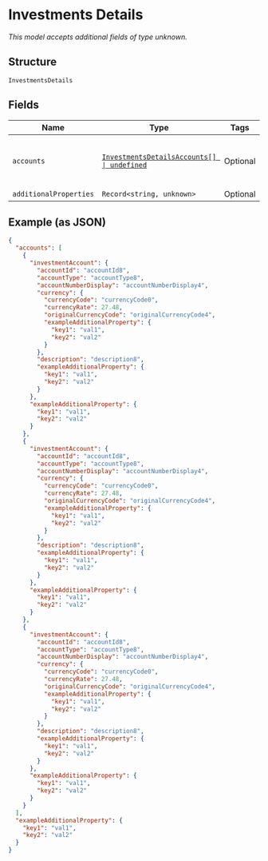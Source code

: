 
# Investments Details

*This model accepts additional fields of type unknown.*

## Structure

`InvestmentsDetails`

## Fields

| Name | Type | Tags | Description |
|  --- | --- | --- | --- |
| `accounts` | [`InvestmentsDetailsAccounts[] \| undefined`](../../doc/models/containers/investments-details-accounts.md) | Optional | This is Array of a container for any-of cases. |
| `additionalProperties` | `Record<string, unknown>` | Optional | - |

## Example (as JSON)

```json
{
  "accounts": [
    {
      "investmentAccount": {
        "accountId": "accountId8",
        "accountType": "accountType8",
        "accountNumberDisplay": "accountNumberDisplay4",
        "currency": {
          "currencyCode": "currencyCode0",
          "currencyRate": 27.48,
          "originalCurrencyCode": "originalCurrencyCode4",
          "exampleAdditionalProperty": {
            "key1": "val1",
            "key2": "val2"
          }
        },
        "description": "description8",
        "exampleAdditionalProperty": {
          "key1": "val1",
          "key2": "val2"
        }
      },
      "exampleAdditionalProperty": {
        "key1": "val1",
        "key2": "val2"
      }
    },
    {
      "investmentAccount": {
        "accountId": "accountId8",
        "accountType": "accountType8",
        "accountNumberDisplay": "accountNumberDisplay4",
        "currency": {
          "currencyCode": "currencyCode0",
          "currencyRate": 27.48,
          "originalCurrencyCode": "originalCurrencyCode4",
          "exampleAdditionalProperty": {
            "key1": "val1",
            "key2": "val2"
          }
        },
        "description": "description8",
        "exampleAdditionalProperty": {
          "key1": "val1",
          "key2": "val2"
        }
      },
      "exampleAdditionalProperty": {
        "key1": "val1",
        "key2": "val2"
      }
    },
    {
      "investmentAccount": {
        "accountId": "accountId8",
        "accountType": "accountType8",
        "accountNumberDisplay": "accountNumberDisplay4",
        "currency": {
          "currencyCode": "currencyCode0",
          "currencyRate": 27.48,
          "originalCurrencyCode": "originalCurrencyCode4",
          "exampleAdditionalProperty": {
            "key1": "val1",
            "key2": "val2"
          }
        },
        "description": "description8",
        "exampleAdditionalProperty": {
          "key1": "val1",
          "key2": "val2"
        }
      },
      "exampleAdditionalProperty": {
        "key1": "val1",
        "key2": "val2"
      }
    }
  ],
  "exampleAdditionalProperty": {
    "key1": "val1",
    "key2": "val2"
  }
}
```

